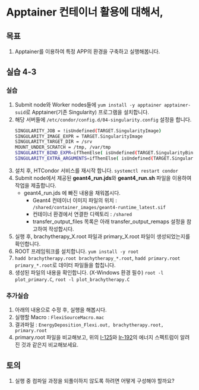 # Apptainer 컨테이너 활용에 대해서,  

## 목표
1. Apptainer를 이용하여 특정 APP의 환경을 구축하고 실행해봅니다.

## 실습 4-3
### 실습
1. Submit node와 Worker nodes들에 ```yum install -y apptainer apptainer-suid```로 Apptainer(기존 Singularity) 프로그램을 설치합니다.
1. 해당 서버들에 ```/etc/condor/config.d/04-singularity.config``` 설정을 합니다.
   ```bash
   SINGULARITY_JOB = !isUndefined(TARGET.SingularityImage)
   SINGULARITY_IMAGE_EXPR = TARGET.SingularityImage
   SINGULARITY_TARGET_DIR = /srv
   MOUNT_UNDER_SCRATCH = /tmp, /var/tmp
   SINGULARITY_BIND_EXPR=ifThenElse( isUndefined(TARGET.SingularityBind),"/home",TARGET.SingularityBind)
   SINGULARITY_EXTRA_ARGUMENTS=ifThenElse( isUndefined(TARGET.SingularityExtraArgs),"",TARGET.SingularityExtraArgs)
   ```
1. 설치 후, HTCondor 서비스를 재시작 합니다. ```systemctl restart condor```
1. Submit node에서 제공된 **geant4_run.jds**와 **geant4_run.sh** 파일을 이용하여 작업을 제출합니다.
   * geant4_run.jds 에 빠진 내용을 채워봅시다.
      * Geant4 컨테이너 이미지 파일의 위치 : ```/shared/container_images/geant4-runtime_latest.sif```
      * 컨테이너 환경에서 연결한 디렉토리 : ```/shared```
      * transfer_output_files 목록은 아래 transfer_output_remaps 설정을 참고하여 작성합시다.
1. 실행 후, brachytherapy_X.root 파일과 primary_X.root 파일이 생성되었는지를 확인합니다.
1. ROOT 프레임워크를 설치합니다. ```yum install -y root```
1. ```hadd brachytherapy.root brachytherapy_*.root```, ```hadd primary.root primary_*.root```로 데이터 파일들을 합칩니다.
1.  생성된 파일의 내용을 확인합니다. (X-Windows 환경 필수) ```root -l plot_primary.C```, ```root -l plot_brachytherapy.C```

### 추가실습
1. 아래의 내용으로 수정 후, 실행을 해봅시다.
1. 실행할 Macro : ```FlexiSourceMacro.mac```
1. 결과파일 : ```EnergyDeposition_Flexi.out, brachytherapy.root, primary.root```
1. primary.root 파일을 비교해보고, 위의 [I-125](https://en.wikipedia.org/wiki/Iodine-125)와 [Ir-192](https://www.researchgate.net/figure/Iridium-192-gamma-spectrum_tbl1_228604512)의 에너지 스펙트럼이 알려진 것과 같은지 비교해보세요.

## 토의
1. 실행 중 컴파일 과정을 되풀이하지 않도록 하려면 어떻게 구성해야 할까요?
